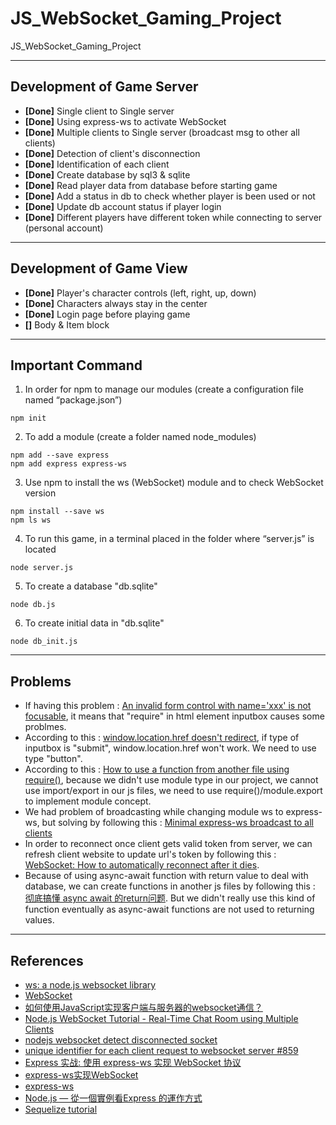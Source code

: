 # JS_WebSocket_Gaming_Project
JS_WebSocket_Gaming_Project

---
## Development of Game Server
- **[Done]** Single client to Single server
- **[Done]** Using express-ws to activate WebSocket
- **[Done]** Multiple clients to Single server (broadcast msg to other all clients)
- **[Done]** Detection of client's disconnection
- **[Done]** Identification of each client
- **[Done]** Create database by sql3 & sqlite
- **[Done]** Read player data from database before starting game
- **[Done]** Add a status in db to check whether player is been used or not
- **[Done]** Update db account status if player login
- **[Done]** Different players have different token while connecting to server (personal account)

---
## Development of Game View
- **[Done]** Player's character controls (left, right, up, down)
- **[Done]** Characters always stay in the center
- **[Done]** Login page before playing game
- **[]** Body & Item block

---
## Important Command
1. In order for npm to manage our modules (create a configuration file named “package.json”)
```
npm init
```
2. To add a module (create a folder named node_modules)
```
npm add --save express
npm add express express-ws
```
3. Use npm to install the ws (WebSocket) module and to check WebSocket version
```
npm install --save ws
npm ls ws
```
4. To run this game, in a terminal placed in the folder where “server.js” is located
```
node server.js
```
5. To create a database "db.sqlite"
```
node db.js
```
6. To create initial data in "db.sqlite"
```
node db_init.js
```

---
## Problems
- If having this problem : [An invalid form control with name='xxx' is not focusable](https://blog.csdn.net/zstkst/article/details/48677427), it means that "require" in html element inputbox causes some problmes.
- According to this : [window.location.href doesn't redirect](https://stackoverflow.com/questions/15759020/window-location-href-doesnt-redirect), if type of inputbox is "submit", window.location.href won't work. We need to use type "button".
- According to this : [How to use a function from another file using require()](https://stackoverflow.com/questions/36511508/how-to-use-a-function-from-another-file-using-require), because we didn't use module type in our project, we cannot use import/export in our js files, we need to use require()/module.export to implement module concept.
- We had problem of broadcasting while changing module ws to express-ws, but solving by following this : [Minimal express-ws broadcast to all clients](https://github.com/timlin0307/JS_WebSocket_Gaming_Project/edit/main/README.md)
- In order to reconnect once client gets valid token from server, we can refresh client website to update url's token by following this : [WebSocket: How to automatically reconnect after it dies](https://stackoverflow.com/questions/22431751/websocket-how-to-automatically-reconnect-after-it-dies).
- Because of using async-await function with return value to deal with database, we can create functions in another js files by following this : [彻底搞懂 async await 的return问题](https://blog.csdn.net/clli_Chain/article/details/106412207). But we didn't really use this kind of function eventually as async-await functions are not used to returning values.

---
## References
- [ws: a node.js websocket library](https://github.com/FlorianBELLAZOUZ/ws/tree/KeepAlive)
- [WebSocket](https://javascript.info/websocket#:~:text=WebSocket%201%20A%20simple%20example%20To%20open%20a,...%207%20Chat%20example%20...%208%20Summary%20)
- [如何使用JavaScript实现客户端与服务器的websocket通信？](https://zhuanlan.zhihu.com/p/97336307)
- [Node.js WebSocket Tutorial - Real-Time Chat Room using Multiple Clients](https://dev.to/karlhadwen/node-js-websocket-tutorial-real-time-chat-room-using-multiple-clients-24ad)
- [nodejs websocket detect disconnected socket](https://stackoverflow.com/questions/35503895/nodejs-websocket-detect-disconnected-socket)
- [unique identifier for each client request to websocket server #859](https://github.com/websockets/ws/issues/859)
- [Express 实战: 使用 express-ws 实现 WebSocket 协议](https://blog.csdn.net/weixin_44691608/article/details/110646361)
- [express-ws实现WebSocket](https://www.jianshu.com/p/8b10c2b858db)
- [express-ws](https://www.npmjs.com/package/express-ws)
- [Node.js — 從一個實例看Express 的運作方式](https://medium.com/web-design-zone/%E5%BE%9Enode-js-%E5%BE%9E%E4%B8%80%E5%80%8B%E5%AF%A6%E4%BE%8B%E7%9C%8Bexpress-%E7%9A%84%E9%81%8B%E4%BD%9C%E6%96%B9%E5%BC%8F-7c61cdd477f5)
- [Sequelize tutorial](https://zetcode.com/javascript/sequelize/)
